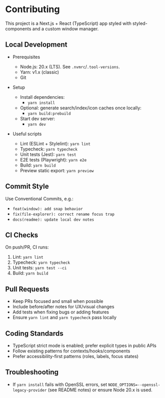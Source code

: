 # Contributing

This project is a Next.js + React (TypeScript) app styled with styled-components and a custom window manager.

## Local Development

- Prerequisites
  - Node.js: 20.x (LTS). See `.nvmrc`/`.tool-versions`.
  - Yarn: v1.x (classic)
  - Git

- Setup
  - Install dependencies:
    - `yarn install`
  - Optional: generate search/index/icon caches once locally:
    - `yarn build:prebuild`
  - Start dev server:
    - `yarn dev`

- Useful scripts
  - Lint (ESLint + Stylelint): `yarn lint`
  - Typecheck: `yarn typecheck`
  - Unit tests (Jest): `yarn test`
  - E2E tests (Playwright): `yarn e2e`
  - Build: `yarn build`
  - Preview static export: `yarn preview`

## Commit Style

Use Conventional Commits, e.g.:

- `feat(window): add snap behavior`
- `fix(file-explorer): correct rename focus trap`
- `docs(readme): update local dev notes`

## CI Checks

On push/PR, CI runs:

1. Lint: `yarn lint`
2. Typecheck: `yarn typecheck`
3. Unit tests: `yarn test --ci`
4. Build: `yarn build`

## Pull Requests

- Keep PRs focused and small when possible
- Include before/after notes for UX/visual changes
- Add tests when fixing bugs or adding features
- Ensure `yarn lint` and `yarn typecheck` pass locally

## Coding Standards

- TypeScript strict mode is enabled; prefer explicit types in public APIs
- Follow existing patterns for contexts/hooks/components
- Prefer accessibility-first patterns (roles, labels, focus states)

## Troubleshooting

- If `yarn install` fails with OpenSSL errors, set `NODE_OPTIONS=--openssl-legacy-provider` (see README notes) or ensure Node 20.x is used.
